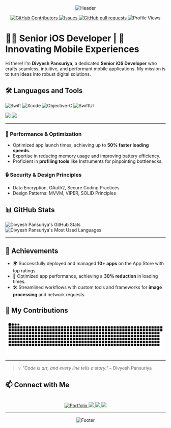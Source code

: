 <div align="center">
  <img src="https://capsule-render.vercel.app/api?type=waving&color=0:ff6f61,100:ffc371&height=200&section=header&text=Divyesh%20Pansuriya&fontSize=40&fontColor=ffffff&fontAlignY=50" alt="Header" />
</div>

<p align="center">
    <a href="https://github.com/divyesh-pansuriya/divyesh-pansuriya/graphs/contributors">
      <img alt="GitHub Contributors" src="https://img.shields.io/github/contributors/divyesh-pansuriya/divyesh-pansuriya" />
    </a>
    <a href="https://github.com/divyesh-pansuriya/divyesh-pansuriya/issues">
      <img alt="Issues" src="https://img.shields.io/github/issues/divyesh-pansuriya/divyesh-pansuriya?color=0088ff" />
    </a>
    <a href="https://github.com/divyesh-pansuriya/divyesh-pansuriya/pulls">
      <img alt="GitHub pull requests" src="https://img.shields.io/github/issues-pr/divyesh-pansuriya/divyesh-pansuriya?color=0088ff" />
    </a>
  <a>
    <img alt="Profile Views" src="https://komarev.com/ghpvc/?username=divyesh-pansuriya&color=green" />
  </a>
  </p>

# 👨‍💻 Senior iOS Developer | 🚀 Innovating Mobile Experiences

Hi there! I’m **Divyesh Pansuriya**, a dedicated **Senior iOS Developer** who crafts seamless, intuitive, and performant mobile applications. My mission is to turn ideas into robust digital solutions.

## 🛠️ Languages and Tools

![Swift](https://img.shields.io/badge/Swift-FA7343?style=for-the-badge&logo=swift&logoColor=white)
![Xcode](https://img.shields.io/badge/Xcode-1572B6?style=for-the-badge&logo=xcode&logoColor=white)
![Objective-C](https://img.shields.io/badge/Objective--C-1572B6?style=for-the-badge&logo=c&logoColor=white)
![SwiftUI](https://img.shields.io/badge/SwiftUI-000000?style=for-the-badge&logo=apple&logoColor=white)
<br>
<p align="left">
  <img src="https://skillicons.dev/icons?i=swift,apple,html,firebase,ai,materialui,ps,sqlite" />
  <img src="https://skillicons.dev/icons?i=gmail,xd,figma,git,github,gitlab,postman,bitbucket,discord" />
</p>
<hr>

### 🔧 Performance & Optimization
- Optimized app launch times, achieving up to **50% faster loading speeds**.  
- Expertise in reducing memory usage and improving battery efficiency.  
- Proficient in **profiling tools** like Instruments for pinpointing bottlenecks.
  
### 🔒 Security & Design Principles
- Data Encryption, OAuth2, Secure Coding Practices  
- Design Patterns: MVVM, VIPER, SOLID Principles  

## 📊 GitHub Stats

<div align=left>
  <img height=150 src="https://github-readme-stats.vercel.app/api?username=divyesh-pansuriya&theme=transparent&count_private=true&show_icons=true&rank_icon=github&locale=en" alt="Divyesh Pansuriya's GitHub Stats" />
  <img height=150 src="https://github-readme-stats.vercel.app/api/top-langs/?username=divyesh-pansuriya&theme=transparent&layout=compact&count_private=true" alt="Divyesh Pansuriya's Most Used Languages" />
</div>
<hr>

## 🌟 Achievements
- 🌍 Successfully deployed and managed **10+ apps** on the App Store with top ratings.  
- 🚀 Optimized app performance, achieving a **30% reduction** in loading times.  
- 🛠 Streamlined workflows with custom tools and frameworks for **image processing** and network requests.

## 🐍 My Contributions

<div align="center">
  <picture>
    <source media="(prefers-color-scheme: dark)" srcset="https://raw.githubusercontent.com/divyesh-pansuriya/divyesh-pansuriya/output/github-contribution-grid-snake-dark.svg" />
    <source media="(prefers-color-scheme: light)" srcset="https://raw.githubusercontent.com/divyesh-pansuriya/divyesh-pansuriya/output/github-contribution-grid-snake.svg" />
    <img alt="github-snake" src="https://raw.githubusercontent.com/divyesh-pansuriya/divyesh-pansuriya/output/github-contribution-grid-snake.svg" />
  </picture>
</div>

<hr>

> 💡 _"Code is art, and every line tells a story."_ – Divyesh Pansuriya

## 📫 Connect with Me

<br>
<div align="center">
  <a href="https://divyesh-pansuriya.github.io/">
    <img src="https://img.shields.io/badge/Portfolio-0052CC?style=for-the-badge&logo=About.me&logoColor=white" alt="Portfolio" />
  </a>
  <a href="mailto:adpansuriya7300@gmail.com">
    <img src="https://img.shields.io/badge/Gmail-white?style=for-the-badge&logo=gmail&logoColor=red" />
  </a>
  <a href="https://www.linkedin.com/in/divyesh-pansuriya-3b6554186/" target="_blank">
    <img src="https://img.shields.io/badge/LinkedIn-0077B5?style=for-the-badge&logo=linkedin&logoColor=white" />
  </a>
  <a href="https://medium.com/@good-morning-swift" target="_blank">
    <img src="https://img.shields.io/badge/Medium-000000?style=for-the-badge&logo=medium&logoColor=white" />
  </a>
</div>
<hr>

<div align="center">
  <img src="https://capsule-render.vercel.app/api?type=waving&color=0:ffc371,100:ff6f61&text=Thank%20You&fontSize=25&fontColor=ffffff&height=100&section=footer&fontAlignY=75" alt="Footer" />
</div>

